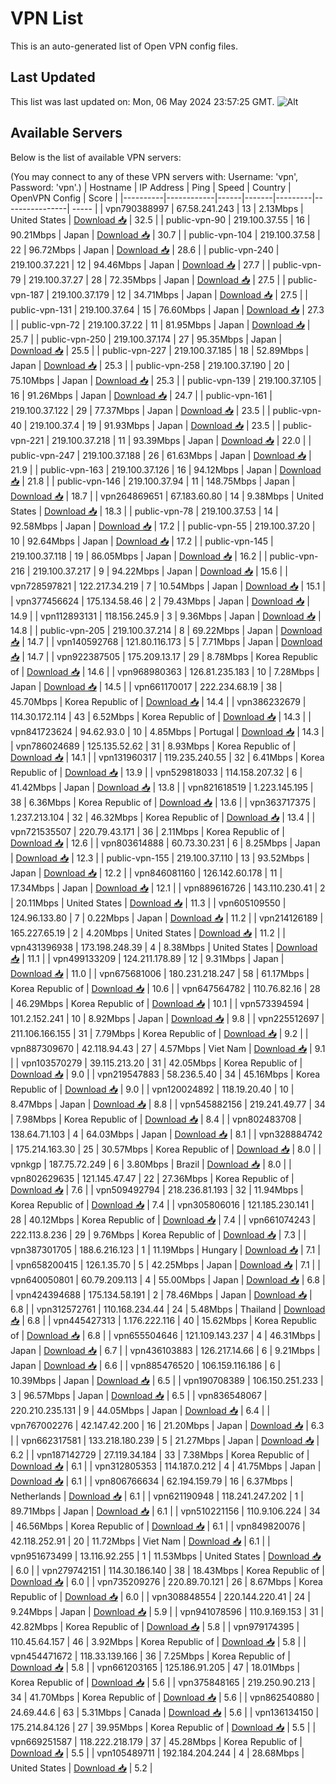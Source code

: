 # VPN List

This is an auto-generated list of Open VPN config files.

## Last Updated

This list was last updated on: Mon, 06 May 2024 23:57:25 GMT.
![Alt](https://repobeats.axiom.co/api/embed/186b98318ef1479477931607c1ad7d823f12451f.svg "Repobeats analytics image")

## Available Servers

Below is the list of available VPN servers:

(You may connect to any of these VPN servers with: Username: 'vpn', Password: 'vpn'.)
| Hostname | IP Address | Ping | Speed | Country | OpenVPN Config | Score |
|----------|------------|------|-------|---------|----------------| ----- |
| vpn790388997 | 67.58.241.243 | 13 | 2.13Mbps | United States | [Download 📥](./configs/server_0_US.ovpn) | 32.5 |
| public-vpn-90 | 219.100.37.55 | 16 | 90.21Mbps | Japan | [Download 📥](./configs/server_1_JP.ovpn) | 30.7 |
| public-vpn-104 | 219.100.37.58 | 22 | 96.72Mbps | Japan | [Download 📥](./configs/server_2_JP.ovpn) | 28.6 |
| public-vpn-240 | 219.100.37.221 | 12 | 94.46Mbps | Japan | [Download 📥](./configs/server_3_JP.ovpn) | 27.7 |
| public-vpn-79 | 219.100.37.27 | 28 | 72.35Mbps | Japan | [Download 📥](./configs/server_4_JP.ovpn) | 27.5 |
| public-vpn-187 | 219.100.37.179 | 12 | 34.71Mbps | Japan | [Download 📥](./configs/server_5_JP.ovpn) | 27.5 |
| public-vpn-131 | 219.100.37.64 | 15 | 76.60Mbps | Japan | [Download 📥](./configs/server_6_JP.ovpn) | 27.3 |
| public-vpn-72 | 219.100.37.22 | 11 | 81.95Mbps | Japan | [Download 📥](./configs/server_7_JP.ovpn) | 25.7 |
| public-vpn-250 | 219.100.37.174 | 27 | 95.35Mbps | Japan | [Download 📥](./configs/server_8_JP.ovpn) | 25.5 |
| public-vpn-227 | 219.100.37.185 | 18 | 52.89Mbps | Japan | [Download 📥](./configs/server_9_JP.ovpn) | 25.3 |
| public-vpn-258 | 219.100.37.190 | 20 | 75.10Mbps | Japan | [Download 📥](./configs/server_10_JP.ovpn) | 25.3 |
| public-vpn-139 | 219.100.37.105 | 16 | 91.26Mbps | Japan | [Download 📥](./configs/server_11_JP.ovpn) | 24.7 |
| public-vpn-161 | 219.100.37.122 | 29 | 77.37Mbps | Japan | [Download 📥](./configs/server_12_JP.ovpn) | 23.5 |
| public-vpn-40 | 219.100.37.4 | 19 | 91.93Mbps | Japan | [Download 📥](./configs/server_13_JP.ovpn) | 23.5 |
| public-vpn-221 | 219.100.37.218 | 11 | 93.39Mbps | Japan | [Download 📥](./configs/server_14_JP.ovpn) | 22.0 |
| public-vpn-247 | 219.100.37.188 | 26 | 61.63Mbps | Japan | [Download 📥](./configs/server_15_JP.ovpn) | 21.9 |
| public-vpn-163 | 219.100.37.126 | 16 | 94.12Mbps | Japan | [Download 📥](./configs/server_16_JP.ovpn) | 21.8 |
| public-vpn-146 | 219.100.37.94 | 11 | 148.75Mbps | Japan | [Download 📥](./configs/server_17_JP.ovpn) | 18.7 |
| vpn264869651 | 67.183.60.80 | 14 | 9.38Mbps | United States | [Download 📥](./configs/server_18_US.ovpn) | 18.3 |
| public-vpn-78 | 219.100.37.53 | 14 | 92.58Mbps | Japan | [Download 📥](./configs/server_19_JP.ovpn) | 17.2 |
| public-vpn-55 | 219.100.37.20 | 10 | 92.64Mbps | Japan | [Download 📥](./configs/server_20_JP.ovpn) | 17.2 |
| public-vpn-145 | 219.100.37.118 | 19 | 86.05Mbps | Japan | [Download 📥](./configs/server_21_JP.ovpn) | 16.2 |
| public-vpn-216 | 219.100.37.217 | 9 | 94.22Mbps | Japan | [Download 📥](./configs/server_22_JP.ovpn) | 15.6 |
| vpn728597821 | 122.217.34.219 | 7 | 10.54Mbps | Japan | [Download 📥](./configs/server_23_JP.ovpn) | 15.1 |
| vpn377456624 | 175.134.58.46 | 2 | 79.43Mbps | Japan | [Download 📥](./configs/server_24_JP.ovpn) | 14.9 |
| vpn112893131 | 118.156.245.9 | 3 | 9.36Mbps | Japan | [Download 📥](./configs/server_25_JP.ovpn) | 14.8 |
| public-vpn-205 | 219.100.37.214 | 8 | 69.22Mbps | Japan | [Download 📥](./configs/server_26_JP.ovpn) | 14.7 |
| vpn140592768 | 121.80.116.173 | 5 | 7.71Mbps | Japan | [Download 📥](./configs/server_27_JP.ovpn) | 14.7 |
| vpn922387505 | 175.209.13.17 | 29 | 8.78Mbps | Korea Republic of | [Download 📥](./configs/server_28_KR.ovpn) | 14.6 |
| vpn968980363 | 126.81.235.183 | 10 | 7.28Mbps | Japan | [Download 📥](./configs/server_29_JP.ovpn) | 14.5 |
| vpn661170017 | 222.234.68.19 | 38 | 45.70Mbps | Korea Republic of | [Download 📥](./configs/server_30_KR.ovpn) | 14.4 |
| vpn386232679 | 114.30.172.114 | 43 | 6.52Mbps | Korea Republic of | [Download 📥](./configs/server_31_KR.ovpn) | 14.3 |
| vpn841723624 | 94.62.93.0 | 10 | 4.85Mbps | Portugal | [Download 📥](./configs/server_32_PT.ovpn) | 14.3 |
| vpn786024689 | 125.135.52.62 | 31 | 8.93Mbps | Korea Republic of | [Download 📥](./configs/server_33_KR.ovpn) | 14.1 |
| vpn131960317 | 119.235.240.55 | 32 | 6.41Mbps | Korea Republic of | [Download 📥](./configs/server_34_KR.ovpn) | 13.9 |
| vpn529818033 | 114.158.207.32 | 6 | 41.42Mbps | Japan | [Download 📥](./configs/server_35_JP.ovpn) | 13.8 |
| vpn821618519 | 1.223.145.195 | 38 | 6.36Mbps | Korea Republic of | [Download 📥](./configs/server_36_KR.ovpn) | 13.6 |
| vpn363717375 | 1.237.213.104 | 32 | 46.32Mbps | Korea Republic of | [Download 📥](./configs/server_37_KR.ovpn) | 13.4 |
| vpn721535507 | 220.79.43.171 | 36 | 2.11Mbps | Korea Republic of | [Download 📥](./configs/server_38_KR.ovpn) | 12.6 |
| vpn803614888 | 60.73.30.231 | 6 | 8.25Mbps | Japan | [Download 📥](./configs/server_39_JP.ovpn) | 12.3 |
| public-vpn-155 | 219.100.37.110 | 13 | 93.52Mbps | Japan | [Download 📥](./configs/server_40_JP.ovpn) | 12.2 |
| vpn846081160 | 126.142.60.178 | 11 | 17.34Mbps | Japan | [Download 📥](./configs/server_41_JP.ovpn) | 12.1 |
| vpn889616726 | 143.110.230.41 | 2 | 20.11Mbps | United States | [Download 📥](./configs/server_42_US.ovpn) | 11.3 |
| vpn605109550 | 124.96.133.80 | 7 | 0.22Mbps | Japan | [Download 📥](./configs/server_43_JP.ovpn) | 11.2 |
| vpn214126189 | 165.227.65.19 | 2 | 4.20Mbps | United States | [Download 📥](./configs/server_44_US.ovpn) | 11.2 |
| vpn431396938 | 173.198.248.39 | 4 | 8.38Mbps | United States | [Download 📥](./configs/server_45_US.ovpn) | 11.1 |
| vpn499133209 | 124.211.178.89 | 12 | 9.31Mbps | Japan | [Download 📥](./configs/server_46_JP.ovpn) | 11.0 |
| vpn675681006 | 180.231.218.247 | 58 | 61.17Mbps | Korea Republic of | [Download 📥](./configs/server_47_KR.ovpn) | 10.6 |
| vpn647564782 | 110.76.82.16 | 28 | 46.29Mbps | Korea Republic of | [Download 📥](./configs/server_48_KR.ovpn) | 10.1 |
| vpn573394594 | 101.2.152.241 | 10 | 8.92Mbps | Japan | [Download 📥](./configs/server_49_JP.ovpn) | 9.8 |
| vpn225512697 | 211.106.166.155 | 31 | 7.79Mbps | Korea Republic of | [Download 📥](./configs/server_50_KR.ovpn) | 9.2 |
| vpn887309670 | 42.118.94.43 | 27 | 4.57Mbps | Viet Nam | [Download 📥](./configs/server_51_VN.ovpn) | 9.1 |
| vpn103570279 | 39.115.213.20 | 31 | 42.05Mbps | Korea Republic of | [Download 📥](./configs/server_52_KR.ovpn) | 9.0 |
| vpn219547883 | 58.236.5.40 | 34 | 45.16Mbps | Korea Republic of | [Download 📥](./configs/server_53_KR.ovpn) | 9.0 |
| vpn120024892 | 118.19.20.40 | 10 | 8.47Mbps | Japan | [Download 📥](./configs/server_54_JP.ovpn) | 8.8 |
| vpn545882156 | 219.241.49.77 | 34 | 7.98Mbps | Korea Republic of | [Download 📥](./configs/server_55_KR.ovpn) | 8.4 |
| vpn802483708 | 138.64.71.103 | 4 | 64.03Mbps | Japan | [Download 📥](./configs/server_56_JP.ovpn) | 8.1 |
| vpn328884742 | 175.214.163.30 | 25 | 30.57Mbps | Korea Republic of | [Download 📥](./configs/server_57_KR.ovpn) | 8.0 |
| vpnkgp | 187.75.72.249 | 6 | 3.80Mbps | Brazil | [Download 📥](./configs/server_58_BR.ovpn) | 8.0 |
| vpn802629635 | 121.145.47.47 | 22 | 27.36Mbps | Korea Republic of | [Download 📥](./configs/server_59_KR.ovpn) | 7.6 |
| vpn509492794 | 218.236.81.193 | 32 | 11.94Mbps | Korea Republic of | [Download 📥](./configs/server_60_KR.ovpn) | 7.4 |
| vpn305806016 | 121.185.230.141 | 28 | 40.12Mbps | Korea Republic of | [Download 📥](./configs/server_61_KR.ovpn) | 7.4 |
| vpn661074243 | 222.113.8.236 | 29 | 9.76Mbps | Korea Republic of | [Download 📥](./configs/server_62_KR.ovpn) | 7.3 |
| vpn387301705 | 188.6.216.123 | 1 | 11.19Mbps | Hungary | [Download 📥](./configs/server_63_HU.ovpn) | 7.1 |
| vpn658200415 | 126.1.35.70 | 5 | 42.25Mbps | Japan | [Download 📥](./configs/server_64_JP.ovpn) | 7.1 |
| vpn640050801 | 60.79.209.113 | 4 | 55.00Mbps | Japan | [Download 📥](./configs/server_65_JP.ovpn) | 6.8 |
| vpn424394688 | 175.134.58.191 | 2 | 78.46Mbps | Japan | [Download 📥](./configs/server_66_JP.ovpn) | 6.8 |
| vpn312572761 | 110.168.234.44 | 24 | 5.48Mbps | Thailand | [Download 📥](./configs/server_67_TH.ovpn) | 6.8 |
| vpn445427313 | 1.176.222.116 | 40 | 15.62Mbps | Korea Republic of | [Download 📥](./configs/server_68_KR.ovpn) | 6.8 |
| vpn655504646 | 121.109.143.237 | 4 | 46.31Mbps | Japan | [Download 📥](./configs/server_69_JP.ovpn) | 6.7 |
| vpn436103883 | 126.217.14.66 | 6 | 9.21Mbps | Japan | [Download 📥](./configs/server_70_JP.ovpn) | 6.6 |
| vpn885476520 | 106.159.116.186 | 6 | 10.39Mbps | Japan | [Download 📥](./configs/server_71_JP.ovpn) | 6.5 |
| vpn190708389 | 106.150.251.233 | 3 | 96.57Mbps | Japan | [Download 📥](./configs/server_72_JP.ovpn) | 6.5 |
| vpn836548067 | 220.210.235.131 | 9 | 44.05Mbps | Japan | [Download 📥](./configs/server_73_JP.ovpn) | 6.4 |
| vpn767002276 | 42.147.42.200 | 16 | 21.20Mbps | Japan | [Download 📥](./configs/server_74_JP.ovpn) | 6.3 |
| vpn662317581 | 133.218.180.239 | 5 | 21.27Mbps | Japan | [Download 📥](./configs/server_75_JP.ovpn) | 6.2 |
| vpn187142729 | 27.119.34.184 | 33 | 7.38Mbps | Korea Republic of | [Download 📥](./configs/server_76_KR.ovpn) | 6.1 |
| vpn312805353 | 114.187.0.212 | 4 | 41.75Mbps | Japan | [Download 📥](./configs/server_77_JP.ovpn) | 6.1 |
| vpn806766634 | 62.194.159.79 | 16 | 6.37Mbps | Netherlands | [Download 📥](./configs/server_78_NL.ovpn) | 6.1 |
| vpn621190948 | 118.241.247.202 | 1 | 89.71Mbps | Japan | [Download 📥](./configs/server_79_JP.ovpn) | 6.1 |
| vpn510221156 | 110.9.106.224 | 34 | 46.56Mbps | Korea Republic of | [Download 📥](./configs/server_80_KR.ovpn) | 6.1 |
| vpn849820076 | 42.118.252.91 | 20 | 11.72Mbps | Viet Nam | [Download 📥](./configs/server_81_VN.ovpn) | 6.1 |
| vpn951673499 | 13.116.92.255 | 1 | 11.53Mbps | United States | [Download 📥](./configs/server_82_US.ovpn) | 6.0 |
| vpn279742151 | 114.30.186.140 | 38 | 18.43Mbps | Korea Republic of | [Download 📥](./configs/server_83_KR.ovpn) | 6.0 |
| vpn735209276 | 220.89.70.121 | 26 | 8.67Mbps | Korea Republic of | [Download 📥](./configs/server_84_KR.ovpn) | 6.0 |
| vpn308848554 | 220.144.220.41 | 24 | 9.24Mbps | Japan | [Download 📥](./configs/server_85_JP.ovpn) | 5.9 |
| vpn941078596 | 110.9.169.153 | 31 | 42.82Mbps | Korea Republic of | [Download 📥](./configs/server_86_KR.ovpn) | 5.8 |
| vpn979174395 | 110.45.64.157 | 46 | 3.92Mbps | Korea Republic of | [Download 📥](./configs/server_87_KR.ovpn) | 5.8 |
| vpn454471672 | 118.33.139.166 | 36 | 7.25Mbps | Korea Republic of | [Download 📥](./configs/server_88_KR.ovpn) | 5.8 |
| vpn661203165 | 125.186.91.205 | 47 | 18.01Mbps | Korea Republic of | [Download 📥](./configs/server_89_KR.ovpn) | 5.6 |
| vpn375848165 | 219.250.90.213 | 34 | 41.70Mbps | Korea Republic of | [Download 📥](./configs/server_90_KR.ovpn) | 5.6 |
| vpn862540880 | 24.69.44.6 | 63 | 5.31Mbps | Canada | [Download 📥](./configs/server_91_CA.ovpn) | 5.6 |
| vpn136134150 | 175.214.84.126 | 27 | 39.95Mbps | Korea Republic of | [Download 📥](./configs/server_92_KR.ovpn) | 5.5 |
| vpn669251587 | 118.222.218.179 | 37 | 45.28Mbps | Korea Republic of | [Download 📥](./configs/server_93_KR.ovpn) | 5.5 |
| vpn105489711 | 192.184.204.244 | 4 | 28.68Mbps | United States | [Download 📥](./configs/server_94_US.ovpn) | 5.2 |
